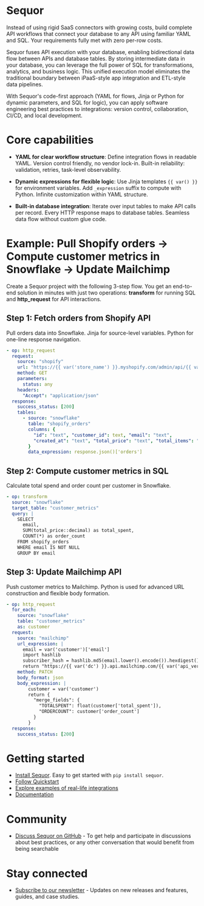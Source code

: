 # Sequor
Instead of using rigid SaaS connectors with growing costs, build complete API workflows that connect your database to any API using familiar YAML and SQL. Your requirements fully met with zero per-row costs.

Sequor fuses API execution with your database, enabling bidirectional data flow between APIs and database tables. By storing intermediate data in your database, you can leverage the full power of SQL for transformations, analytics, and business logic. This unified execution model eliminates the traditional boundary between iPaaS-style app integration and ETL-style data pipelines.

With Sequor's code-first approach (YAML for flows, Jinja or Python for dynamic parameters, and SQL for logic), you can apply software engineering best practices to integrations: version control, collaboration, CI/CD, and local development.

# Core capabilities
* **YAML for clear workflow structure**: Define integration flows in readable YAML. Version control friendly, no vendor lock-in. Built-in reliability: validation, retries, task-level observability.

* **Dynamic expressions for flexible logic**: Use Jinja templates `{{ var() }}` for environment variables. Add `_expression` suffix to compute with Python. Infinite customization within YAML structure.

* **Built-in database integration**: Iterate over input tables to make API calls per record. Every HTTP response maps to database tables. Seamless data flow without custom glue code.

# Example: Pull Shopify orders → Compute customer metrics in Snowflake → Update Mailchimp
Create a Sequor project with the following 3-step flow. You get an end-to-end solution in minutes with just two operations: **transform** for running SQL and **http_request** for API interactions. 

## Step 1: Fetch orders from Shopify API
Pull orders data into Snowflake. Jinja for source-level variables. Python for one-line response navigation.
```yaml
- op: http_request
  request:
    source: "shopify"
    url: "https://{{ var('store_name') }}.myshopify.com/admin/api/{{ var('api_version') }}/orders.json"
    method: GET
    parameters:
      status: any
    headers:
      "Accept": "application/json"
  response:
    success_status: [200]
    tables:
      - source: "snowflake"
        table: "shopify_orders"
        columns: {
          "id": "text", "customer_id": text, "email": "text", 
          "created_at": "text", "total_price": "text", "total_items": "text"
        }
        data_expression: response.json()['orders']
```

## Step 2: Compute customer metrics in SQL
Calculate total spend and order count per customer in Snowflake.
```yaml
- op: transform
  source: "snowflake"
  target_table: "customer_metrics"
  query: |
    SELECT
      email,
      SUM(total_price::decimal) as total_spent,
      COUNT(*) as order_count
    FROM shopify_orders
    WHERE email IS NOT NULL
    GROUP BY email
```

## Step 3: Update Mailchimp API
Push customer metrics to Mailchimp. Python is used for advanced URL construction and flexible body formation.
```yaml
- op: http_request
  for_each:
    source: "snowflake"
    table: "customer_metrics"
    as: customer
  request:
    source: "mailchimp"
    url_expression: |
      email = var('customer')['email']
      import hashlib
      subscriber_hash = hashlib.md5(email.lower().encode()).hexdigest()
      return "https://{{ var('dc') }}.api.mailchimp.com/{{ var('api_version') }}/lists/{{ var('mailchimp_list_id') }}/members/" + subscriber_hash
    method: PATCH
    body_format: json
    body_expression: |
        customer = var('customer')
        return {
          "merge_fields": {
            "TOTALSPENT": float(customer['total_spent']),
            "ORDERCOUNT": customer['order_count']
          }
        }
  response:
    success_status: [200]
```


# Getting started
* [Install Sequor](https://docs.sequor.dev/getting-started/installation). Easy to get started with `pip install sequor`.
* [Follow Quickstart](https://docs.sequor.dev/getting-started/quickstart)
* [Explore examples of real-life integrations](https://github.com/paloaltodatabases/sequor-integrations)
* [Documentation](https://docs.sequor.dev/)

# Community
* [Discuss Sequor on GitHub](https://github.com/paloaltodatabases/sequor/discussions) - To get help and participate in discussions about best practices, or any other conversation that would benefit from being searchable

# Stay connected
* [Subscribe to our newsletter](https://buttondown.com/sequor) -  Updates on new releases and features, guides, and case studies.






  
